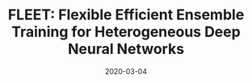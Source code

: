 ---
title: "FLEET: Flexible Efficient Ensemble Training for Heterogeneous Deep Neural Networks"
collection: publications
permalink: /publication/2020-03-04-mlsys
date: 2020-03-04
venue: '3rd Conference on Machine Learning and Systems (MLSys), March 2020, Austin, TX, USA. (Acceptance rate: 20% (34/170)) '
paperurl: 'http://guanh01.github.io/files/20mlsys-fleet.pdf'
authors: 'Hui Guan, Laxmikant Kishor Mokadam, Xipeng Shen, Seung-Hwan Lim, Robert Patton'
---